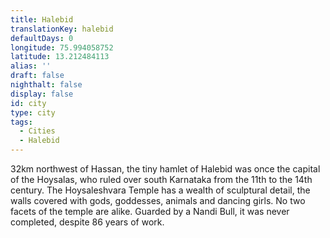 ```yaml
---
title: Halebid
translationKey: halebid
defaultDays: 0
longitude: 75.994058752
latitude: 13.212484113
alias: ''
draft: false
nighthalt: false
display: false
id: city
type: city
tags:
  - Cities
  - Halebid
---
```

32km northwest of Hassan, the tiny hamlet of Halebid was once the capital of the Hoysalas, who ruled over south Karnataka from the 11th to the 14th century. The Hoysaleshvara Temple has a wealth of sculptural detail, the walls covered with gods, goddesses, animals and dancing girls. No two facets of the temple are alike. Guarded by a Nandi Bull, it was never completed, despite 86 years of work. 